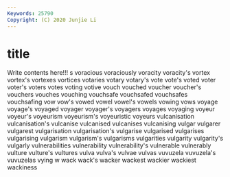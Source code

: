 ```yaml
---
Keywords: 25790
Copyright: (C) 2020 Junjie Li
---
```


# title

Write contents here!!!
s 
voracious 
voraciously 
voracity 
voracity's 
vortex 
vortex's 
vortexes 
vortices 
votaries
votary 
votary's 
vote 
vote's 
voted 
voter 
voter's 
voters 
votes 
voting
votive 
vouch 
vouched 
voucher 
voucher's 
vouchers 
vouches 
vouching 
vouchsafe 
vouchsafed
vouchsafes 
vouchsafing 
vow 
vow's 
vowed 
vowel 
vowel's 
vowels 
vowing 
vows
voyage 
voyage's 
voyaged 
voyager 
voyager's 
voyagers 
voyages 
voyaging 
voyeur 
voyeur's
voyeurism 
voyeurism's 
voyeuristic 
voyeurs 
vulcanisation 
vulcanisation's 
vulcanise 
vulcanised 
vulcanises 
vulcanising
vulgar 
vulgarer 
vulgarest 
vulgarisation 
vulgarisation's 
vulgarise 
vulgarised 
vulgarises 
vulgarising 
vulgarism
vulgarism's 
vulgarisms 
vulgarities 
vulgarity 
vulgarity's 
vulgarly 
vulnerabilities 
vulnerability 
vulnerability's 
vulnerable
vulnerably 
vulture 
vulture's 
vultures 
vulva 
vulva's 
vulvae 
vulvas 
vuvuzela 
vuvuzela's
vuvuzelas 
vying 
w 
wack 
wack's 
wacker 
wackest 
wackier 
wackiest 
wackiness
